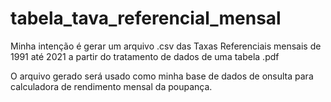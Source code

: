 # tabela_tava_referencial_mensal
Minha intenção é gerar um arquivo .csv  das Taxas Referenciais mensais de 1991 até 2021 a partir  do tratamento de dados de uma tabela .pdf

O arquivo gerado será usado como minha base de dados de onsulta para calculadora de rendimento mensal da poupança.

